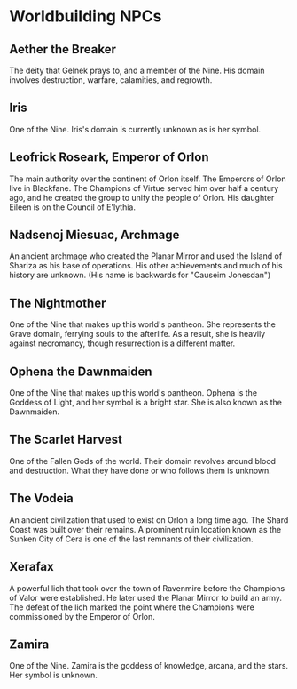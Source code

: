 # Worldbuilding NPCs

## Aether the Breaker 

The deity that Gelnek prays to, and a member of the Nine. His domain involves destruction, warfare, calamities, and regrowth.

## Iris 

One of the Nine. Iris's domain is currently unknown as is her symbol.

## Leofrick Roseark, Emperor of Orlon 

The main authority over the continent of Orlon itself. The Emperors of Orlon live in Blackfane. The Champions of Virtue served him over half a century ago, and he created the group to unify the people of Orlon. His daughter Eileen is on the Council of E'lythia.

## Nadsenoj Miesuac, Archmage 

An ancient archmage who created the Planar Mirror and used the Island of Shariza as his base of operations. His other achievements and much of his history are unknown. (His name is backwards for "Causeim Jonesdan")

## The Nightmother 

One of the Nine that makes up this world's pantheon. She represents the Grave domain, ferrying souls to the afterlife. As a result, she is heavily against necromancy, though resurrection is a different matter.

## Ophena the Dawnmaiden 

One of the Nine that makes up this world's pantheon. Ophena is the Goddess of Light, and her symbol is a bright star. She is also known as the Dawnmaiden.

## The Scarlet Harvest 

One of the Fallen Gods of the world. Their domain revolves around blood and destruction. What they have done or who follows them is unknown.

## The Vodeia

An ancient civilization that used to exist on Orlon a long time ago. The Shard Coast was built over their remains. A prominent ruin location known as the Sunken City of Cera is one of the last remnants of their civilization. 

## Xerafax 

A powerful lich that took over the town of Ravenmire before the Champions of Valor were established. He later used the Planar Mirror to build an army. The defeat of the lich marked the point where the Champions were commissioned by the Emperor of Orlon.

## Zamira 

One of the Nine. Zamira is the goddess of knowledge, arcana, and the stars. Her symbol is unknown.

